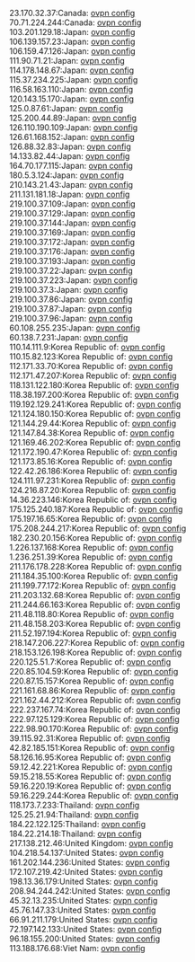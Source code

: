 23.170.32.37:Canada: [ovpn config](vpn/23_170_32_37.ovpn)  
70.71.224.244:Canada: [ovpn config](vpn/70_71_224_244.ovpn)  
103.201.129.18:Japan: [ovpn config](vpn/103_201_129_18.ovpn)  
106.139.157.23:Japan: [ovpn config](vpn/106_139_157_23.ovpn)  
106.159.47.126:Japan: [ovpn config](vpn/106_159_47_126.ovpn)  
111.90.71.21:Japan: [ovpn config](vpn/111_90_71_21.ovpn)  
114.178.148.67:Japan: [ovpn config](vpn/114_178_148_67.ovpn)  
115.37.234.225:Japan: [ovpn config](vpn/115_37_234_225.ovpn)  
116.58.163.110:Japan: [ovpn config](vpn/116_58_163_110.ovpn)  
120.143.15.170:Japan: [ovpn config](vpn/120_143_15_170.ovpn)  
125.0.87.61:Japan: [ovpn config](vpn/125_0_87_61.ovpn)  
125.200.44.89:Japan: [ovpn config](vpn/125_200_44_89.ovpn)  
126.110.190.109:Japan: [ovpn config](vpn/126_110_190_109.ovpn)  
126.61.168.152:Japan: [ovpn config](vpn/126_61_168_152.ovpn)  
126.88.32.83:Japan: [ovpn config](vpn/126_88_32_83.ovpn)  
14.133.82.44:Japan: [ovpn config](vpn/14_133_82_44.ovpn)  
164.70.177.115:Japan: [ovpn config](vpn/164_70_177_115.ovpn)  
180.5.3.124:Japan: [ovpn config](vpn/180_5_3_124.ovpn)  
210.143.21.43:Japan: [ovpn config](vpn/210_143_21_43.ovpn)  
211.131.181.18:Japan: [ovpn config](vpn/211_131_181_18.ovpn)  
219.100.37.109:Japan: [ovpn config](vpn/219_100_37_109.ovpn)  
219.100.37.129:Japan: [ovpn config](vpn/219_100_37_129.ovpn)  
219.100.37.144:Japan: [ovpn config](vpn/219_100_37_144.ovpn)  
219.100.37.169:Japan: [ovpn config](vpn/219_100_37_169.ovpn)  
219.100.37.172:Japan: [ovpn config](vpn/219_100_37_172.ovpn)  
219.100.37.176:Japan: [ovpn config](vpn/219_100_37_176.ovpn)  
219.100.37.193:Japan: [ovpn config](vpn/219_100_37_193.ovpn)  
219.100.37.22:Japan: [ovpn config](vpn/219_100_37_22.ovpn)  
219.100.37.223:Japan: [ovpn config](vpn/219_100_37_223.ovpn)  
219.100.37.3:Japan: [ovpn config](vpn/219_100_37_3.ovpn)  
219.100.37.86:Japan: [ovpn config](vpn/219_100_37_86.ovpn)  
219.100.37.87:Japan: [ovpn config](vpn/219_100_37_87.ovpn)  
219.100.37.96:Japan: [ovpn config](vpn/219_100_37_96.ovpn)  
60.108.255.235:Japan: [ovpn config](vpn/60_108_255_235.ovpn)  
60.138.7.231:Japan: [ovpn config](vpn/60_138_7_231.ovpn)  
110.14.111.9:Korea Republic of: [ovpn config](vpn/110_14_111_9.ovpn)  
110.15.82.123:Korea Republic of: [ovpn config](vpn/110_15_82_123.ovpn)  
112.171.33.70:Korea Republic of: [ovpn config](vpn/112_171_33_70.ovpn)  
112.171.47.207:Korea Republic of: [ovpn config](vpn/112_171_47_207.ovpn)  
118.131.122.180:Korea Republic of: [ovpn config](vpn/118_131_122_180.ovpn)  
118.38.197.200:Korea Republic of: [ovpn config](vpn/118_38_197_200.ovpn)  
119.192.129.241:Korea Republic of: [ovpn config](vpn/119_192_129_241.ovpn)  
121.124.180.150:Korea Republic of: [ovpn config](vpn/121_124_180_150.ovpn)  
121.144.29.44:Korea Republic of: [ovpn config](vpn/121_144_29_44.ovpn)  
121.147.84.38:Korea Republic of: [ovpn config](vpn/121_147_84_38.ovpn)  
121.169.46.202:Korea Republic of: [ovpn config](vpn/121_169_46_202.ovpn)  
121.172.190.47:Korea Republic of: [ovpn config](vpn/121_172_190_47.ovpn)  
121.173.85.16:Korea Republic of: [ovpn config](vpn/121_173_85_16.ovpn)  
122.42.26.186:Korea Republic of: [ovpn config](vpn/122_42_26_186.ovpn)  
124.111.97.231:Korea Republic of: [ovpn config](vpn/124_111_97_231.ovpn)  
124.216.87.20:Korea Republic of: [ovpn config](vpn/124_216_87_20.ovpn)  
14.36.223.146:Korea Republic of: [ovpn config](vpn/14_36_223_146.ovpn)  
175.125.240.187:Korea Republic of: [ovpn config](vpn/175_125_240_187.ovpn)  
175.197.16.65:Korea Republic of: [ovpn config](vpn/175_197_16_65.ovpn)  
175.208.244.217:Korea Republic of: [ovpn config](vpn/175_208_244_217.ovpn)  
182.230.20.156:Korea Republic of: [ovpn config](vpn/182_230_20_156.ovpn)  
1.226.137.168:Korea Republic of: [ovpn config](vpn/1_226_137_168.ovpn)  
1.236.251.39:Korea Republic of: [ovpn config](vpn/1_236_251_39.ovpn)  
211.176.178.228:Korea Republic of: [ovpn config](vpn/211_176_178_228.ovpn)  
211.184.35.100:Korea Republic of: [ovpn config](vpn/211_184_35_100.ovpn)  
211.199.77.172:Korea Republic of: [ovpn config](vpn/211_199_77_172.ovpn)  
211.203.132.68:Korea Republic of: [ovpn config](vpn/211_203_132_68.ovpn)  
211.244.66.163:Korea Republic of: [ovpn config](vpn/211_244_66_163.ovpn)  
211.48.118.80:Korea Republic of: [ovpn config](vpn/211_48_118_80.ovpn)  
211.48.158.203:Korea Republic of: [ovpn config](vpn/211_48_158_203.ovpn)  
211.52.197.194:Korea Republic of: [ovpn config](vpn/211_52_197_194.ovpn)  
218.147.206.227:Korea Republic of: [ovpn config](vpn/218_147_206_227.ovpn)  
218.153.126.198:Korea Republic of: [ovpn config](vpn/218_153_126_198.ovpn)  
220.125.51.7:Korea Republic of: [ovpn config](vpn/220_125_51_7.ovpn)  
220.85.104.59:Korea Republic of: [ovpn config](vpn/220_85_104_59.ovpn)  
220.87.15.157:Korea Republic of: [ovpn config](vpn/220_87_15_157.ovpn)  
221.161.68.86:Korea Republic of: [ovpn config](vpn/221_161_68_86.ovpn)  
221.162.44.212:Korea Republic of: [ovpn config](vpn/221_162_44_212.ovpn)  
222.237.167.74:Korea Republic of: [ovpn config](vpn/222_237_167_74.ovpn)  
222.97.125.129:Korea Republic of: [ovpn config](vpn/222_97_125_129.ovpn)  
222.98.90.170:Korea Republic of: [ovpn config](vpn/222_98_90_170.ovpn)  
39.115.92.31:Korea Republic of: [ovpn config](vpn/39_115_92_31.ovpn)  
42.82.185.151:Korea Republic of: [ovpn config](vpn/42_82_185_151.ovpn)  
58.126.16.95:Korea Republic of: [ovpn config](vpn/58_126_16_95.ovpn)  
59.12.42.221:Korea Republic of: [ovpn config](vpn/59_12_42_221.ovpn)  
59.15.218.55:Korea Republic of: [ovpn config](vpn/59_15_218_55.ovpn)  
59.16.220.19:Korea Republic of: [ovpn config](vpn/59_16_220_19.ovpn)  
59.16.229.244:Korea Republic of: [ovpn config](vpn/59_16_229_244.ovpn)  
118.173.7.233:Thailand: [ovpn config](vpn/118_173_7_233.ovpn)  
125.25.21.94:Thailand: [ovpn config](vpn/125_25_21_94.ovpn)  
184.22.122.125:Thailand: [ovpn config](vpn/184_22_122_125.ovpn)  
184.22.214.18:Thailand: [ovpn config](vpn/184_22_214_18.ovpn)  
217.138.212.46:United Kingdom: [ovpn config](vpn/217_138_212_46.ovpn)  
104.218.54.137:United States: [ovpn config](vpn/104_218_54_137.ovpn)  
161.202.144.236:United States: [ovpn config](vpn/161_202_144_236.ovpn)  
172.107.219.42:United States: [ovpn config](vpn/172_107_219_42.ovpn)  
198.13.36.179:United States: [ovpn config](vpn/198_13_36_179.ovpn)  
208.94.244.242:United States: [ovpn config](vpn/208_94_244_242.ovpn)  
45.32.13.235:United States: [ovpn config](vpn/45_32_13_235.ovpn)  
45.76.147.33:United States: [ovpn config](vpn/45_76_147_33.ovpn)  
66.91.211.179:United States: [ovpn config](vpn/66_91_211_179.ovpn)  
72.197.142.133:United States: [ovpn config](vpn/72_197_142_133.ovpn)  
96.18.155.200:United States: [ovpn config](vpn/96_18_155_200.ovpn)  
113.188.176.68:Viet Nam: [ovpn config](vpn/113_188_176_68.ovpn)  
